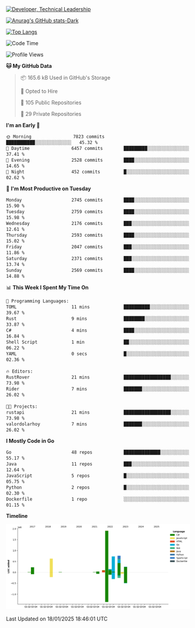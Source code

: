 <div>
  <a href="https://www.linkedin.com/in/arielpineiro/" target="_blank" rel="nofollow noopener noreferrer">
    <img src="https://img.shields.io/badge/-LinkedIn-%230077B5?style=for-the-badge&logo=linkedin&logoColor=white" alt="Developer, Technical Leadership" title="Ariel Piñeiro">
  </a>
</div>

[![Anurag's GitHub stats-Dark](https://github-readme-stats.vercel.app/api?username=arielsrv&show_icons=true&theme=dark#gh-dark-mode-only)](https://github.com/anuraghazra/github-readme-stats#gh-dark-mode-only)

[![Top Langs](https://github-readme-stats.vercel.app/api/top-langs/?username=arielsrv&layout=compact&langs_count=10&theme=dark#gh-dark-mode-only)](https://github.com/anuraghazra/github-readme-stats&theme=dark#gh-dark-mode-only)

<!--START_SECTION:waka-->
![Code Time](http://img.shields.io/badge/Code%20Time-1%2C110%20hrs%201%20min-blue)

![Profile Views](http://img.shields.io/badge/Profile%20Views-0-blue)

**🐱 My GitHub Data** 

> 📦 165.6 kB Used in GitHub's Storage 
 > 
> 💼 Opted to Hire
 > 
> 📜 105 Public Repositories 
 > 
> 🔑 29 Private Repositories 
 > 
**I'm an Early 🐤** 

```text
🌞 Morning                7823 commits        ███████████░░░░░░░░░░░░░░   45.32 % 
🌆 Daytime                6457 commits        █████████░░░░░░░░░░░░░░░░   37.41 % 
🌃 Evening                2528 commits        ████░░░░░░░░░░░░░░░░░░░░░   14.65 % 
🌙 Night                  452 commits         █░░░░░░░░░░░░░░░░░░░░░░░░   02.62 % 
```
📅 **I'm Most Productive on Tuesday** 

```text
Monday                   2745 commits        ████░░░░░░░░░░░░░░░░░░░░░   15.90 % 
Tuesday                  2759 commits        ████░░░░░░░░░░░░░░░░░░░░░   15.98 % 
Wednesday                2176 commits        ███░░░░░░░░░░░░░░░░░░░░░░   12.61 % 
Thursday                 2593 commits        ████░░░░░░░░░░░░░░░░░░░░░   15.02 % 
Friday                   2047 commits        ███░░░░░░░░░░░░░░░░░░░░░░   11.86 % 
Saturday                 2371 commits        ███░░░░░░░░░░░░░░░░░░░░░░   13.74 % 
Sunday                   2569 commits        ████░░░░░░░░░░░░░░░░░░░░░   14.88 % 
```


📊 **This Week I Spent My Time On** 

```text
💬 Programming Languages: 
TOML                     11 mins             ██████████░░░░░░░░░░░░░░░   39.67 % 
Rust                     9 mins              ████████░░░░░░░░░░░░░░░░░   33.87 % 
C#                       4 mins              ████░░░░░░░░░░░░░░░░░░░░░   16.84 % 
Shell Script             1 min               ██░░░░░░░░░░░░░░░░░░░░░░░   06.22 % 
YAML                     0 secs              █░░░░░░░░░░░░░░░░░░░░░░░░   02.36 % 

🔥 Editors: 
RustRover                21 mins             ██████████████████░░░░░░░   73.98 % 
Rider                    7 mins              ███████░░░░░░░░░░░░░░░░░░   26.02 % 

🐱‍💻 Projects: 
rustapi                  21 mins             ██████████████████░░░░░░░   73.98 % 
valordolarhoy            7 mins              ███████░░░░░░░░░░░░░░░░░░   26.02 % 
```

**I Mostly Code in Go** 

```text
Go                       48 repos            ██████████████░░░░░░░░░░░   55.17 % 
Java                     11 repos            ███░░░░░░░░░░░░░░░░░░░░░░   12.64 % 
JavaScript               5 repos             █░░░░░░░░░░░░░░░░░░░░░░░░   05.75 % 
Python                   2 repos             █░░░░░░░░░░░░░░░░░░░░░░░░   02.30 % 
Dockerfile               1 repo              ░░░░░░░░░░░░░░░░░░░░░░░░░   01.15 % 
```



**Timeline**

![Lines of Code chart](https://raw.githubusercontent.com/arielsrv/arielsrv/main/assets/bar_graph.png)


 Last Updated on 18/01/2025 18:46:01 UTC
<!--END_SECTION:waka-->
